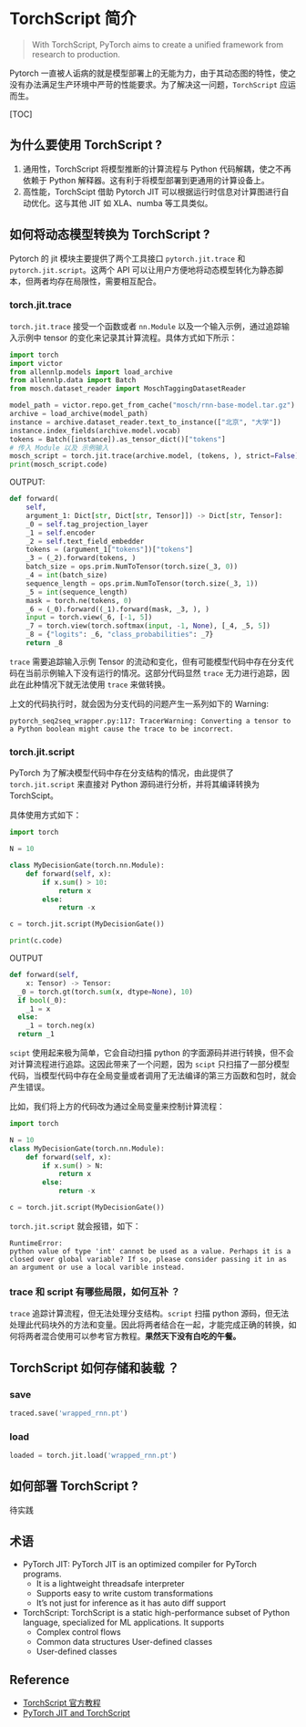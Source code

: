 # TorchScript 简介

> With TorchScript, PyTorch aims to create a unified framework from research to production. 

Pytorch 一直被人诟病的就是模型部署上的无能为力，由于其动态图的特性，使之没有办法满足生产环境中严苛的性能要求。为了解决这一问题，`TorchScript` 应运而生。

[TOC]

## 为什么要使用 TorchScript ?

1. 通用性，TorchScript 将模型推断的计算流程与 Python 代码解耦，使之不再依赖于 Python 解释器。这有利于将模型部署到更通用的计算设备上。
2. 高性能，TorchScipt 借助 Pytorch JIT 可以根据运行时信息对计算图进行自动优化。这与其他 JIT 如 XLA、numba 等工具类似。

## 如何将动态模型转换为 TorchScript ?

Pytorch 的 jit 模块主要提供了两个工具接口 `pytorch.jit.trace` 和 `pytorch.jit.script`。这两个 API 可以让用户方便地将动态模型转化为静态脚本，但两者均存在局限性，需要相互配合。

### torch.jit.trace

`torch.jit.trace` 接受一个函数或者 `nn.Module` 以及一个输入示例，通过追踪输入示例中 tensor 的变化来记录其计算流程。具体方式如下所示：

```python
import torch
import victor
from allennlp.models import load_archive
from allennlp.data import Batch
from mosch.dataset_reader import MoschTaggingDatasetReader

model_path = victor.repo.get_from_cache("mosch/rnn-base-model.tar.gz")
archive = load_archive(model_path)
instance = archive.dataset_reader.text_to_instance(["北京", "大学"])
instance.index_fields(archive.model.vocab)
tokens = Batch([instance]).as_tensor_dict()["tokens"]
# 传入 Module 以及 示例输入
mosch_script = torch.jit.trace(archive.model, (tokens, ), strict=False)
print(mosch_script.code)
```

OUTPUT:
```python
def forward(
  	self,
    argument_1: Dict[str, Dict[str, Tensor]]) -> Dict[str, Tensor]:
    _0 = self.tag_projection_layer
    _1 = self.encoder
    _2 = self.text_field_embedder
    tokens = (argument_1["tokens"])["tokens"]
    _3 = (_2).forward(tokens, )
    batch_size = ops.prim.NumToTensor(torch.size(_3, 0))
    _4 = int(batch_size)
    sequence_length = ops.prim.NumToTensor(torch.size(_3, 1))
    _5 = int(sequence_length)
    mask = torch.ne(tokens, 0)
    _6 = (_0).forward((_1).forward(mask, _3, ), )
    input = torch.view(_6, [-1, 5])
    _7 = torch.view(torch.softmax(input, -1, None), [_4, _5, 5])
    _8 = {"logits": _6, "class_probabilities": _7}
    return _8
```

`trace` 需要追踪输入示例 Tensor 的流动和变化，但有可能模型代码中存在分支代码在当前示例输入下没有运行的情况。这部分代码显然 `trace` 无力进行追踪，因此在此种情况下就无法使用 `trace` 来做转换。

上文的代码执行时，就会因为分支代码的问题产生一系列如下的 Warning:

```
pytorch_seq2seq_wrapper.py:117: TracerWarning: Converting a tensor to a Python boolean might cause the trace to be incorrect.
```

### torch.jit.script

PyTorch 为了解决模型代码中存在分支结构的情况，由此提供了 `torch.jit.script` 来直接对 Python 源码进行分析，并将其编译转换为 TorchScipt。

具体使用方式如下：

```python
import torch

N = 10

class MyDecisionGate(torch.nn.Module):
    def forward(self, x):
        if x.sum() > 10:
            return x
        else:
            return -x

c = torch.jit.script(MyDecisionGate())

print(c.code)
```

OUTPUT

```python
def forward(self,
    x: Tensor) -> Tensor:
  _0 = torch.gt(torch.sum(x, dtype=None), 10)
  if bool(_0):
    _1 = x
  else:
    _1 = torch.neg(x)
  return _1
```

`scipt` 使用起来极为简单，它会自动扫描 python 的字面源码并进行转换，但不会对计算流程进行追踪。这因此带来了一个问题，因为 `scipt` 只扫描了一部分模型代码，当模型代码中存在全局变量或者调用了无法编译的第三方函数和包时，就会产生错误。

比如，我们将上方的代码改为通过全局变量来控制计算流程：

```python
import torch

N = 10
class MyDecisionGate(torch.nn.Module):
    def forward(self, x):
        if x.sum() > N:
            return x
        else:
            return -x

c = torch.jit.script(MyDecisionGate())
```

`torch.jit.script` 就会报错，如下：

```
RuntimeError: 
python value of type 'int' cannot be used as a value. Perhaps it is a closed over global variable? If so, please consider passing it in as an argument or use a local varible instead.
```

### trace 和 script 有哪些局限，如何互补 ？

`trace` 追踪计算流程，但无法处理分支结构。`script` 扫描 python 源码，但无法处理此代码块外的方法和变量。因此将两者结合在一起，才能完成正确的转换，如何将两者混合使用可以参考官方教程。**果然天下没有白吃的午餐。**

## TorchScript 如何存储和装载 ？

### save

```python
traced.save('wrapped_rnn.pt')
```

### load

```python
loaded = torch.jit.load('wrapped_rnn.pt')
```

## 如何部署 TorchScript ?

待实践

## 术语

- PyTorch JIT:  PyTorch JIT is an optimized compiler for PyTorch programs.
  - It is a lightweight threadsafe interpreter
  -  Supports easy to write custom transformations
  -  It’s not just for inference as it has auto diff support
- TorchScript: TorchScript is a static high-performance subset of Python language, specialized for ML applications. It supports 
	- Complex control flows
	- Common data structures User-defined classes
	- User-defined classes

## Reference

- [TorchScript 官方教程](https://pytorch.org/tutorials/beginner/Intro_to_TorchScript_tutorial.html)
- [PyTorch JIT and TorchScript](https://towardsdatascience.com/pytorch-jit-and-torchscript-c2a77bac0fff)